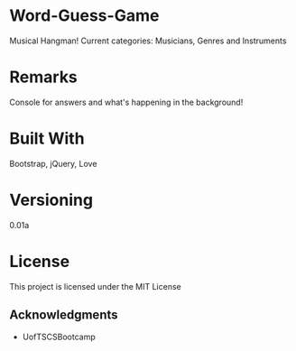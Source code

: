 # Word-Guess-Game

Musical Hangman!
Current categories: Musicians, Genres and Instruments


# Remarks

Console for answers and what's happening in the background!

# Built With

Bootstrap, jQuery, Love

# Versioning

0.01a

# License

This project is licensed under the MIT License

## Acknowledgments

* UofTSCSBootcamp
